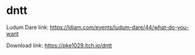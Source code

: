 # dntt

Ludum Dare link: https://ldjam.com/events/ludum-dare/44/what-do-you-want

Download link: https://pke1029.itch.io/dntt
